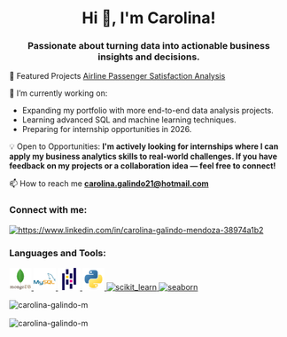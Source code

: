 <h1 align="center">Hi 👋, I'm Carolina!</h1>
<h3 align="center">Passionate about turning data into actionable business insights and decisions.</h3>


📂 Featured Projects [Airline Passenger Satisfaction Analysis](https://github.com/carolina-galindo-m/Airline-Satisfaction-Analysis)

🌱 I’m currently working on: 
- Expanding my portfolio with more end-to-end data analysis projects.
- Learning advanced SQL and machine learning techniques.
- Preparing for internship opportunities in 2026.

💡 Open to Opportunities: 
**I'm actively looking for **internships** where I can apply my business analytics skills to real-world challenges. 
If you have feedback on my projects or a collaboration idea — feel free to connect!**

📫 How to reach me **carolina.galindo21@hotmail.com**

<h3 align="left">Connect with me:</h3>
<p align="left">
<a href="https://linkedin.com/in/https://www.linkedin.com/in/carolina-galindo-mendoza-38974a1b2" target="blank"><img align="center" src="https://raw.githubusercontent.com/rahuldkjain/github-profile-readme-generator/master/src/images/icons/Social/linked-in-alt.svg" alt="https://www.linkedin.com/in/carolina-galindo-mendoza-38974a1b2" height="30" width="40" /></a>
</p>


<h3 align="left">Languages and Tools:</h3>
<p align="left"> <a href="https://www.mongodb.com/" target="_blank" rel="noreferrer"> <img src="https://raw.githubusercontent.com/devicons/devicon/master/icons/mongodb/mongodb-original-wordmark.svg" alt="mongodb" width="40" height="40"/> </a> <a href="https://www.mysql.com/" target="_blank" rel="noreferrer"> <img src="https://raw.githubusercontent.com/devicons/devicon/master/icons/mysql/mysql-original-wordmark.svg" alt="mysql" width="40" height="40"/> </a> <a href="https://pandas.pydata.org/" target="_blank" rel="noreferrer"> <img src="https://raw.githubusercontent.com/devicons/devicon/2ae2a900d2f041da66e950e4d48052658d850630/icons/pandas/pandas-original.svg" alt="pandas" width="40" height="40"/> </a> <a href="https://www.python.org" target="_blank" rel="noreferrer"> <img src="https://raw.githubusercontent.com/devicons/devicon/master/icons/python/python-original.svg" alt="python" width="40" height="40"/> </a> <a href="https://scikit-learn.org/" target="_blank" rel="noreferrer"> <img src="https://upload.wikimedia.org/wikipedia/commons/0/05/Scikit_learn_logo_small.svg" alt="scikit_learn" width="40" height="40"/> </a> <a href="https://seaborn.pydata.org/" target="_blank" rel="noreferrer"> <img src="https://seaborn.pydata.org/_images/logo-mark-lightbg.svg" alt="seaborn" width="40" height="40"/> </a> </p>

<p><img align="center" src="https://github-readme-stats.vercel.app/api/top-langs?username=carolina-galindo-m&show_icons=true&locale=en&layout=compact" alt="carolina-galindo-m" /></p>

<p><img align="center" src="https://github-readme-streak-stats.herokuapp.com/?user=carolina-galindo-m&" alt="carolina-galindo-m" /></p>
